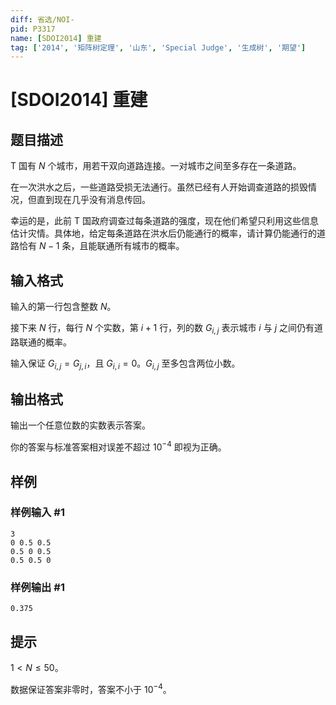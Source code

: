 ```yaml
---
diff: 省选/NOI-
pid: P3317
name: [SDOI2014] 重建
tag: ['2014', '矩阵树定理', '山东', 'Special Judge', '生成树', '期望']
---
```

# [SDOI2014] 重建
## 题目描述

T 国有 $N$ 个城市，用若干双向道路连接。一对城市之间至多存在一条道路。    

在一次洪水之后，一些道路受损无法通行。虽然已经有人开始调查道路的损毁情况，但直到现在几乎没有消息传回。    

幸运的是，此前 T 国政府调查过每条道路的强度，现在他们希望只利用这些信息估计灾情。具体地，给定每条道路在洪水后仍能通行的概率，请计算仍能通行的道路恰有 $N-1$ 条，且能联通所有城市的概率。

## 输入格式

输入的第一行包含整数 $N$。  

接下来 $N$ 行，每行 $N$ 个实数，第 $i+1$ 行，列的数 $G_{i,j}$ 表示城市 $i$ 与 $j$ 之间仍有道路联通的概率。    

输入保证 $G_{i,j}=G_{j,i}$，且 $G_{i,i}=0$。$G_{i, j}$ 至多包含两位小数。

## 输出格式

输出一个任意位数的实数表示答案。    

你的答案与标准答案相对误差不超过 $10^{-4}$ 即视为正确。

## 样例

### 样例输入 #1
```
3
0 0.5 0.5
0.5 0 0.5
0.5 0.5 0
```
### 样例输出 #1
```
0.375
```
## 提示

$1<N\leq 50$。

数据保证答案非零时，答案不小于 $10^{-4}$。

